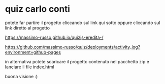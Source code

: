# quiz carlo conti

potete far partire il progetto cliccando sul link qui sotto  oppure cliccando sul link diretto al progetto 

https://massimo-russo.github.io/quizjs-eredita-/

https://github.com/massimo-russo/quiz/deployments/activity_log?environment=github-pages


in alternativa potete scaricare il progetto contenuto nel pacchetto zip e lanciare il file index.html

buona visione  :)

